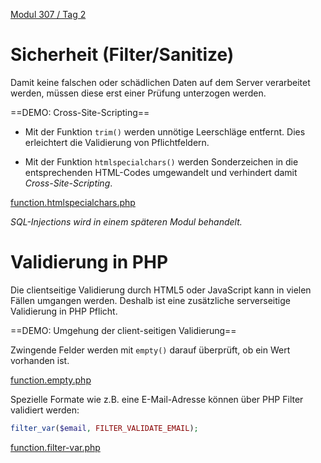  [Modul 307 / Tag 2](/ilv.307/02-modul-307)

#  Sicherheit (Filter/Sanitize)

Damit keine falschen oder schädlichen Daten auf dem Server verarbeitet werden, müssen diese erst einer Prüfung unterzogen werden. 

==DEMO: Cross-Site-Scripting==

- Mit der Funktion `trim()` werden unnötige Leerschläge entfernt. Dies erleichtert die Validierung von  Pflichtfeldern.

- Mit der Funktion `htmlspecialchars()` werden Sonderzeichen  in die entsprechenden HTML-Codes umgewandelt und verhindert damit *Cross-Site-Scripting*.

[function.htmlspecialchars.php](https://www.php.net/manual/de/function.htmlspecialchars.php)

*SQL-Injections wird in einem späteren Modul behandelt.*

#  Validierung in PHP

Die clientseitige Validierung durch HTML5 oder JavaScript kann in vielen Fällen umgangen werden. Deshalb ist eine zusätzliche serverseitige Validierung in PHP Pflicht.

==DEMO: Umgehung der client-seitigen Validierung==

Zwingende Felder werden mit `empty()` darauf überprüft, ob ein Wert vorhanden ist.

[function.empty.php](https://www.php.net/manual/de/function.empty.php)

Spezielle Formate wie z.B. eine E-Mail-Adresse können über PHP Filter validiert werden:

```php
filter_var($email, FILTER_VALIDATE_EMAIL);
```
[function.filter-var.php](https://www.php.net/manual/de/function.filter-var.php)
<!--stackedit_data:
eyJoaXN0b3J5IjpbLTY3MTQzODk1MCwtNjgyMDYyNjk2XX0=
-->